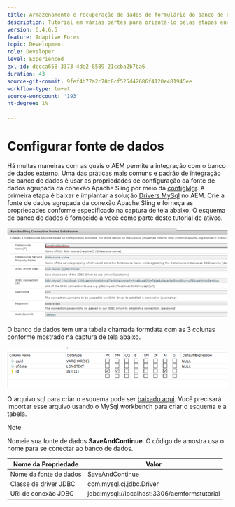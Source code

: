 ```yaml
---
title: Armazenamento e recuperação de dados de formulário do banco de dados MySQL - Configurar fonte de dados
description: Tutorial em várias partes para orientá-lo pelas etapas envolvidas no armazenamento e na recuperação de dados de formulário
version: 6.4,6.5
feature: Adaptive Forms
topic: Development
role: Developer
level: Experienced
exl-id: dccca658-3373-4de2-8589-21ccba2b7ba6
duration: 43
source-git-commit: 9fef4b77a2c70c8cf525d42686f4120e481945ee
workflow-type: tm+mt
source-wordcount: '193'
ht-degree: 1%

---
```


# Configurar fonte de dados

Há muitas maneiras com as quais o AEM permite a integração com o banco de dados externo. Uma das práticas mais comuns e padrão de integração de banco de dados é usar as propriedades de configuração da fonte de dados agrupada da conexão Apache Sling por meio da [configMgr](http://localhost:4502/system/console/configMgr).
A primeira etapa é baixar e implantar a solução [Drivers MySql](https://mvnrepository.com/artifact/mysql/mysql-connector-java) no AEM.
Crie a fonte de dados agrupada da conexão Apache Sling e forneça as propriedades conforme especificado na captura de tela abaixo. O esquema de banco de dados é fornecido a você como parte deste tutorial de ativos.

![fonte de dados](assets/save-continue.PNG)

O banco de dados tem uma tabela chamada formdata com as 3 colunas conforme mostrado na captura de tela abaixo.

![data-base](assets/data-base-tables.PNG)

O arquivo sql para criar o esquema pode ser [baixado aqui](assets/form-data-db.sql). Você precisará importar esse arquivo usando o MySql workbench para criar o esquema e a tabela.

>[!NOTE]
>Nomeie sua fonte de dados **SaveAndContinue**. O código de amostra usa o nome para se conectar ao banco de dados.

| Nome da Propriedade | Valor |
| ------------------------|---------------------------------------|
| Nome da fonte de dados | SaveAndContinue |
| Classe de driver JDBC | com.mysql.cj.jdbc.Driver |
| URI de conexão JDBC | jdbc:mysql://localhost:3306/aemformstutorial |
